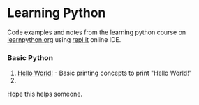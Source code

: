 # Learning Python
Code examples and notes from the learning python course on [learnpython.org](www.learnpython.org) using [repl.it](repl.it) online IDE.

### Basic Python

1. [Hello World!]() - Basic printing concepts to print "Hello World!"
2. ​

Hope this helps someone.
